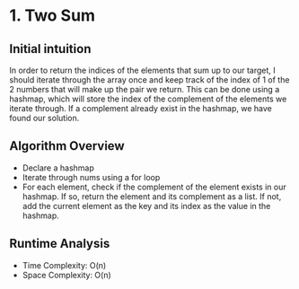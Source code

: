# 1. Two Sum

## Initial intuition
In order to return the indices of the elements that sum up to our target, I should iterate through the array once and keep track of the index of 1 of the 2 numbers that will make up the pair we return. This can be done using a hashmap, which will store the index of the complement of the elements we iterate through. If a complement already exist in the hashmap, we have found our solution. 

## Algorithm Overview
* Declare a hashmap
* Iterate through nums using a for loop
* For each element, check if the complement of the element exists in our hashmap. If so, return the element and its complement as a list. If not, add the current element as the key and its index as the value in the hashmap.

## Runtime Analysis
* Time Complexity: O(n)
* Space Complexity: O(n)
